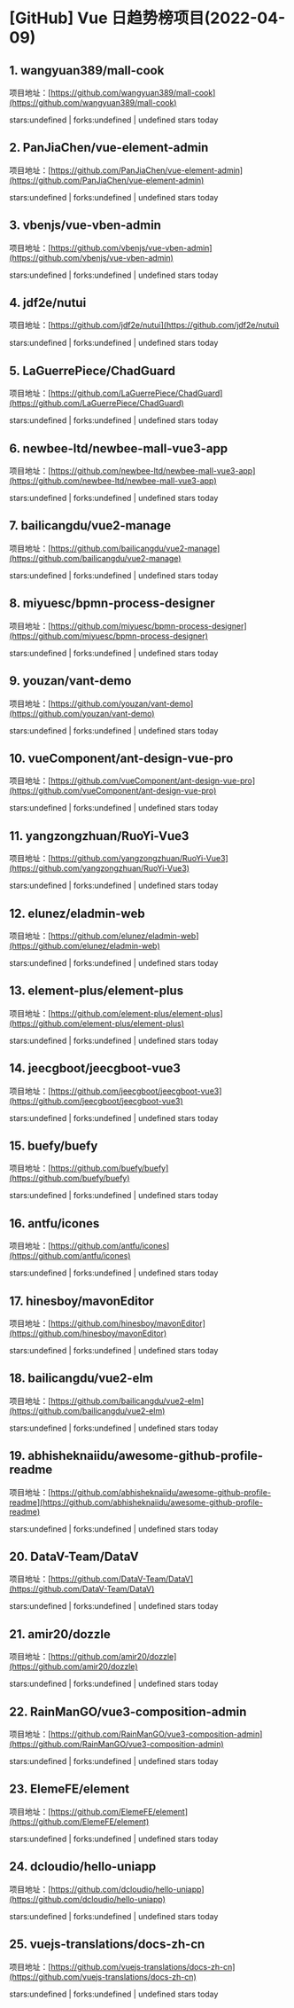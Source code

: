 # [GitHub] Vue 日趋势榜项目(2022-04-09)

## 1. wangyuan389/mall-cook 

项目地址：[https://github.com/wangyuan389/mall-cook](https://github.com/wangyuan389/mall-cook)

stars:undefined | forks:undefined | undefined stars today 



## 2. PanJiaChen/vue-element-admin 

项目地址：[https://github.com/PanJiaChen/vue-element-admin](https://github.com/PanJiaChen/vue-element-admin)

stars:undefined | forks:undefined | undefined stars today 



## 3. vbenjs/vue-vben-admin 

项目地址：[https://github.com/vbenjs/vue-vben-admin](https://github.com/vbenjs/vue-vben-admin)

stars:undefined | forks:undefined | undefined stars today 



## 4. jdf2e/nutui 

项目地址：[https://github.com/jdf2e/nutui](https://github.com/jdf2e/nutui)

stars:undefined | forks:undefined | undefined stars today 



## 5. LaGuerrePiece/ChadGuard 

项目地址：[https://github.com/LaGuerrePiece/ChadGuard](https://github.com/LaGuerrePiece/ChadGuard)

stars:undefined | forks:undefined | undefined stars today 



## 6. newbee-ltd/newbee-mall-vue3-app 

项目地址：[https://github.com/newbee-ltd/newbee-mall-vue3-app](https://github.com/newbee-ltd/newbee-mall-vue3-app)

stars:undefined | forks:undefined | undefined stars today 



## 7. bailicangdu/vue2-manage 

项目地址：[https://github.com/bailicangdu/vue2-manage](https://github.com/bailicangdu/vue2-manage)

stars:undefined | forks:undefined | undefined stars today 



## 8. miyuesc/bpmn-process-designer 

项目地址：[https://github.com/miyuesc/bpmn-process-designer](https://github.com/miyuesc/bpmn-process-designer)

stars:undefined | forks:undefined | undefined stars today 



## 9. youzan/vant-demo 

项目地址：[https://github.com/youzan/vant-demo](https://github.com/youzan/vant-demo)

stars:undefined | forks:undefined | undefined stars today 



## 10. vueComponent/ant-design-vue-pro 

项目地址：[https://github.com/vueComponent/ant-design-vue-pro](https://github.com/vueComponent/ant-design-vue-pro)

stars:undefined | forks:undefined | undefined stars today 



## 11. yangzongzhuan/RuoYi-Vue3 

项目地址：[https://github.com/yangzongzhuan/RuoYi-Vue3](https://github.com/yangzongzhuan/RuoYi-Vue3)

stars:undefined | forks:undefined | undefined stars today 



## 12. elunez/eladmin-web 

项目地址：[https://github.com/elunez/eladmin-web](https://github.com/elunez/eladmin-web)

stars:undefined | forks:undefined | undefined stars today 



## 13. element-plus/element-plus 

项目地址：[https://github.com/element-plus/element-plus](https://github.com/element-plus/element-plus)

stars:undefined | forks:undefined | undefined stars today 



## 14. jeecgboot/jeecgboot-vue3 

项目地址：[https://github.com/jeecgboot/jeecgboot-vue3](https://github.com/jeecgboot/jeecgboot-vue3)

stars:undefined | forks:undefined | undefined stars today 



## 15. buefy/buefy 

项目地址：[https://github.com/buefy/buefy](https://github.com/buefy/buefy)

stars:undefined | forks:undefined | undefined stars today 



## 16. antfu/icones 

项目地址：[https://github.com/antfu/icones](https://github.com/antfu/icones)

stars:undefined | forks:undefined | undefined stars today 



## 17. hinesboy/mavonEditor 

项目地址：[https://github.com/hinesboy/mavonEditor](https://github.com/hinesboy/mavonEditor)

stars:undefined | forks:undefined | undefined stars today 



## 18. bailicangdu/vue2-elm 

项目地址：[https://github.com/bailicangdu/vue2-elm](https://github.com/bailicangdu/vue2-elm)

stars:undefined | forks:undefined | undefined stars today 



## 19. abhisheknaiidu/awesome-github-profile-readme 

项目地址：[https://github.com/abhisheknaiidu/awesome-github-profile-readme](https://github.com/abhisheknaiidu/awesome-github-profile-readme)

stars:undefined | forks:undefined | undefined stars today 



## 20. DataV-Team/DataV 

项目地址：[https://github.com/DataV-Team/DataV](https://github.com/DataV-Team/DataV)

stars:undefined | forks:undefined | undefined stars today 



## 21. amir20/dozzle 

项目地址：[https://github.com/amir20/dozzle](https://github.com/amir20/dozzle)

stars:undefined | forks:undefined | undefined stars today 



## 22. RainManGO/vue3-composition-admin 

项目地址：[https://github.com/RainManGO/vue3-composition-admin](https://github.com/RainManGO/vue3-composition-admin)

stars:undefined | forks:undefined | undefined stars today 



## 23. ElemeFE/element 

项目地址：[https://github.com/ElemeFE/element](https://github.com/ElemeFE/element)

stars:undefined | forks:undefined | undefined stars today 



## 24. dcloudio/hello-uniapp 

项目地址：[https://github.com/dcloudio/hello-uniapp](https://github.com/dcloudio/hello-uniapp)

stars:undefined | forks:undefined | undefined stars today 



## 25. vuejs-translations/docs-zh-cn 

项目地址：[https://github.com/vuejs-translations/docs-zh-cn](https://github.com/vuejs-translations/docs-zh-cn)

stars:undefined | forks:undefined | undefined stars today 



